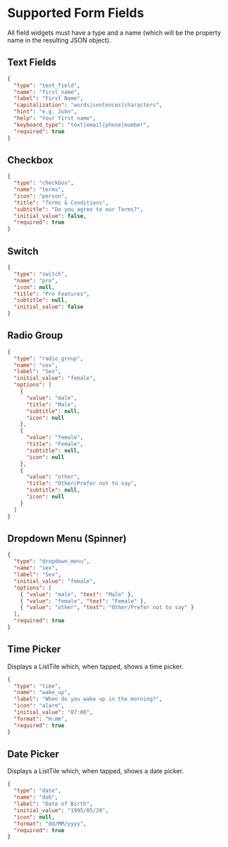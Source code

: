 # Supported Form Fields

All field widgets must have a type and a name (which will be the property name in the resulting JSON object).

## Text Fields

```json
{
  "type": "text_field",
  "name": "first_name",
  "label": "First Name",
  "capitalization": "words|sentences|characters",
  "hint": "e.g. John",
  "help": "Your first name",
  "keyboard_type": "text|email|phone|number",
  "required": true
}
```

## Checkbox

```json
{
  "type": "checkbox",
  "name": "terms",
  "icon": "person",
  "title": "Terms & Conditions",
  "subtitle": "Do you agree to our Terms?",
  "initial_value": false,
  "required": true
}
```

## Switch

```json
{
  "type": "switch",
  "name": "pro",
  "icon": null,
  "title": "Pro Features",
  "subtitle": null,
  "initial_value": false
}
```

## Radio Group

```json
{
  "type": "radio_group",
  "name": "sex",
  "label": "Sex",
  "initial_value": "female",
  "options": [
    {
      "value": "male",
      "title": "Male",
      "subtitle": null,
      "icon": null
    },
    {
      "value": "female",
      "title": "Female",
      "subtitle": null,
      "icon": null
    },
    {
      "value": "other",
      "title": "Other/Prefer not to say",
      "subtitle": null,
      "icon": null
    }
  ]
}
```

## Dropdown Menu (Spinner)

```json
{
  "type": "dropdown_menu",
  "name": "sex",
  "label": "Sex",
  "initial_value": "female",
  "options": [
    { "value": "male", "text": "Male" },
    { "value": "female", "text": "Female" },
    { "value": "other", "text": "Other/Prefer not to say" }
  ],
  "required": true
}
```

## Time Picker

Displays a ListTile which, when tapped, shows a time picker.

```json
{
  "type": "time",
  "name": "wake_up",
  "label": "When do you wake up in the morning?",
  "icon": "alarm",
  "initial_value": "07:00",
  "format": "H:mm",
  "required": true
}
```

## Date Picker

Displays a ListTile which, when tapped, shows a date picker.

```json
{
  "type": "date",
  "name": "dob",
  "label": "Date of Birth",
  "initial_value": "1995/05/20",
  "icon": null,
  "format": "dd/MM/yyyy",
  "required": true
}
```
